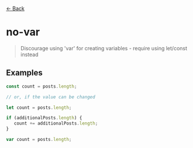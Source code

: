 [&#x2190; Back](./)
# no-var

> Discourage using 'var' for creating variables - require using let/const instead

 

## Examples

<code-highlight>
 
<div slot="correct">

```js
const count = posts.length;

// or, if the value can be changed

let count = posts.length;

if (additionalPosts.length) {
   count += additionalPosts.length;
}

```

</div>

 
<div slot="incorrect">

```js
var count = posts.length;

```

</div>

 
</code-highlight>

